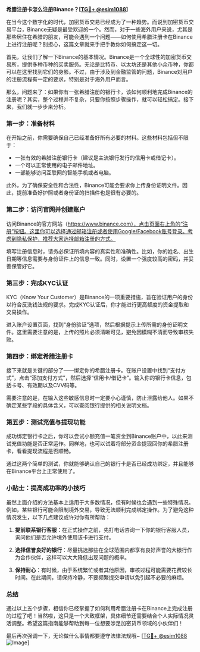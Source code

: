**希腊注册卡怎么注册Binance？[[TG💪+ @esim1088](https://t.me/s/esim1088)]**

在当今这个数字化的时代，加密货币交易已经成为了一种趋势。而说到加密货币交易平台，Binance无疑是最受欢迎的一个。然而，对于一些海外用户来说，尤其是那些居住在希腊的朋友，可能会遇到一个问题——如何使用希腊注册卡在Binance上进行注册呢？别担心，这篇文章就来手把手教你如何搞定这一切。

首先，让我们了解一下Binance的基本情况。Binance是一个全球性的加密货币交易所，提供多种币种的买卖服务。无论是比特币、以太坊还是其他小众币种，你都可以在这里找到它们的身影。不过，由于涉及到金融监管的问题，Binance对用户的注册流程有一定的要求，特别是对于海外用户而言。

那么，问题来了：如果你有一张希腊注册的银行卡，该如何顺利地完成Binance的注册呢？其实，整个过程并不复杂，只要你按照步骤操作，就可以轻松搞定。接下来，我们就一步步来分析。

### 第一步：准备材料

在开始之前，你需要确保自己已经准备好所有必要的材料。这些材料包括但不限于：

- 一张有效的希腊注册银行卡（建议是主流银行发行的信用卡或借记卡）。
- 一个可以正常使用的电子邮件地址。
- 一部能够访问互联网的智能手机或者电脑。

此外，为了确保安全性和合法性，Binance可能会要求你上传身份证明文件。因此，提前准备好护照或者身份证的扫描件也是很有必要的。

### 第二步：访问官网并创建账户

访问Binance的官方网站（https://www.binance.com），点击页面右上角的“注册”按钮。这里你可以选择通过邮箱注册或者使用Google/Facebook账号登录。考虑到隐私保护，推荐大家选择邮箱注册的方式。

填写注册信息时，请务必保证所填内容的真实性和准确性。比如，你的姓名、出生日期等信息需要与身份证件上的信息一致。同时，设置一个强度较高的密码，并妥善保管好它。

### 第三步：完成KYC认证

KYC（Know Your Customer）是Binance的一项重要措施，旨在验证用户的身份以符合反洗钱法规的要求。完成KYC认证后，你才能进行更高额度的资金提取和交易操作。

进入账户设置页面，找到“身份验证”选项，然后根据提示上传所需的身份证明文件。这里需要注意的是，上传的照片必须清晰可见，避免因模糊不清而导致审核失败。

### 第四步：绑定希腊注册卡

接下来就是关键的部分了——绑定你的希腊注册卡。在账户设置中找到“支付方式”，点击“添加支付方式”，然后选择“信用卡/借记卡”。输入你的银行卡信息，包括卡号、有效期以及CVV码等。

需要注意的是，在输入这些敏感信息时一定要小心谨慎，防止泄露给他人。如果不确定某些字段的具体含义，可以查阅银行提供的相关说明文档。

### 第五步：测试充值与提现功能

成功绑定银行卡之后，你可以尝试小额充值一笔资金到Binance账户中，以此来测试充值功能是否正常运作。同样地，也可以试着将部分资金提现回你的希腊注册卡，看看提现流程是否顺畅。

通过这两个简单的测试，你就能够确认自己的银行卡是否已经成功绑定，并且能够在Binance平台上正常使用了。

### 小贴士：提高成功率的小技巧

虽然上面介绍的方法基本上适用于大多数情况，但有时候也会遇到一些特殊情况。例如，某些银行可能会限制境外交易，导致无法顺利完成绑定操作。为了避免这种情况发生，以下几点建议或许对你有所帮助：

1. **提前联系银行客服**：在正式操作之前，先打电话咨询一下你的银行客服人员，询问他们是否允许境外使用该卡进行支付。
   
2. **选择信誉良好的银行**：尽量挑选那些在全球范围内都享有良好声誉的大银行作为合作伙伴，这样可以大大降低出现问题的概率。

3. **保持耐心**：有时候，由于系统繁忙或者其他原因，审核过程可能需要花费较长时间。在此期间，请保持冷静，不要频繁提交申请以免引起不必要的麻烦。

### 总结

通过以上五个步骤，相信你已经掌握了如何利用希腊注册卡在Binance上完成注册的过程了吧！当然啦，这只是一个大致框架，具体细节还需要结合个人实际情况灵活调整。希望这篇指南能够帮助到每一位想要涉足加密货币领域的小伙伴们！

最后再次强调一下，无论做什么事情都要遵守法律法规哦~ [[TG💪+ @esim1088](https://t.me/s/esim1088) ![Image](https://i.postimg.cc/4NQfJmqS/Snipaste-2025-05-13-00-14-12.png)]